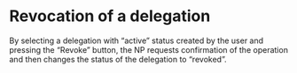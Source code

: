 # Revocation of a delegation

By selecting a delegation with “active” status created by the user and pressing the “Revoke” button, the NP requests confirmation of the operation and then changes the status of the delegation to “revoked”.

<figure><img src="../../../../.gitbook/assets/image (41).png" alt=""><figcaption></figcaption></figure>

